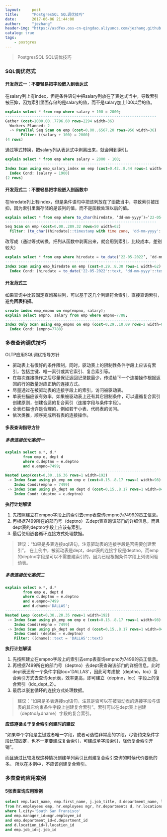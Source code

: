```yaml
---
layout:     post
title:      "PostgresSQL SQL调优技巧"
date:       2017-06-06 21:44:00
author:     "jezhang"
header-img: "https://asdfex.oss-cn-qingdao.aliyuncs.com/jezhang.github.io/img/post-bg-digital-native.jpg"
catalog: true
tags:
    - postgres
---
```



> PostgresSQL SQL调优技巧


### SQL调优范式

#### 开发范式一：不要轻易把字段嵌入到表达式

在salary列上有index，但是条件语句中把salary列放在了表达式当中，导致索引被压抑，因为索引里面存储的是salary的值，而不是salary加上100以后的值。
```sql
explain select * from emp where salary + 100 = 2000; 
--------------------------------------------------------------------
Gather (cost=1000.00..7796.60 rows=2294 width=36)
  Workers Planned: 2
  -> Parallel Seq Scan on emp (cost=0.00..6567.20 rows=956 width=36)
       Filter: ((salary + 100) = 2000)
(4 rows)
```
通过等式转换，把salary列从表达式中剥离出来，就会用到索引。
```sql
explain select * from emp where salary = 2000 - 100;
--------------------------------------------------------------------
Index Scan using emp_salary_index on emp (cost=0.42..8.44 rows=1 width=36)
  Index Cond: (salary = 1900)
(2 rows)
```

#### 开发范式二：不要轻易把字段嵌入到函数中
在hiredate列上有index，但是条件语句中把该列放在了函数当中，导致索引被压抑，因为索引里面存储的是该列的值，而不是函数处理以后的值。
```sql
explain select * from emp where to_char(hiredate, ‘dd-mm-yyyy’)=’22-05-2022’;
--------------------------------------------------------------------
Seq Scan on emp (cost=0.00..289.32 rows=50 width=62)
  Filter: (to_char((hiredate)::timestamp with time zone, 'dd-mm-yyyy'::text) = '22-05-2022'::text)
```
改写成（通过等式转换，把列从函数中剥离出来，就会用到索引，比较成本，差别较大）
```sql
explain select * from emp where hiredate = to_date(’22-05-2022’, ‘dd-mm-yyyy’);
--------------------------------------------------------------------
Index Scan using emp_hiredate on emp (cost=0.29..8.30 rows=1 width=62)
  Index Cond: (hiredate = to_date('22-05-2022'::text, 'dd-mm-yyyy'::text))
```

#### 开发范式三

如果查询中比较固定查询某些列，可以基于这几个列建符合索引，直接查询索引，避免**回表扫描**。

```sql
create index emp_empno on emp(empno, salary);
explain select empno, salary from emp where empno=7788;
--------------------------------------------------------------------
Index Only Scan using emp_empno on emp (cost=0.29..10.09 rows=2 width=8)
  Index Cond: (empno=7788)
```

### 多表查询调优技巧

OLTP应用SQL调优指导方针

 - 驱动表上有很好的条件限制，同时，驱动表上的限制性条件字段上应该有索引，包括主键、唯一索引或其它索引、复合索引等。
 - 在每次连接操作之后尽量保证返回记录数最少，传递给下一个连接操作根据返回的行的数量对应正确的连接方式。
 - 尽量通过在被驱动表的连接字段上的索引，访问被驱动表。
 - 单表扫描应该有效率，如果被驱动表上还有其它限制条件，可以遵循复合索引创建原则，创建合适的复合索引（连接字段与条件字段）。
 - 全表扫描也许是合理的，例如若干小表、代码表的访问。
 - 依次类推，顺序完成所有表的连接操作。

#### 多表查询指导方针

##### 多表连接优化案例一

```sql
explain select e.*, d.*
        from emp e, dept d
        where d.deptno = e.deptno
        and e.empno=7499;
--------------------------------------------------------------------
Nested Loop(cost=0.30..16.36 rows=1 width=192)
 -> Index Scan using pk_emp on emp e (cost=0.15..8.17 rows=1 width=98)
    Index Cond:(empno = 7499)
 -> Index Scan using pk_dept on dept d (cost=0.15..8.17 rows=1 width=94)
    Index Cond: (deptno = e.deptno)
```

**执行计划解读**

 1. 先按照建立在empno字段上的索引去emp表查询empno为7499的员工信息。
 2. 再根据7499所在的部门号（deptno）去dept表查询该部门的详细信息，而且dept表的deptno字段上应该有索引。
 3. 最后使用嵌套循环连接方式处理数据。

>建议：“如果是多表连接sql语句，注意驱动表的连接字段是否需要创建索引”。
在上例中，被驱动表是dept，dept表的连接字段是deptno，而emp的deptno字段是可以不需要建索引的，因为已经根据条件字段上列访问驱动表。 


##### 多表连接优化案例二

```sql
explain select e.*, d.*
        from emp e, dept d
        where d.deptno = e.deptno
        and e.empno=7499
        and d.dname='DALLAS';
--------------------------------------------------------------------
Nested Loop (cost=0.30..20.35 rows=1 width=192)
 -> Index Scan using pk_emp on emp e (cost=0.15..8.17 rows=1 width=98)
    Index Cond:(empno = 7499)
 -> Index Scan using pk_dept on dept d (cost=0.15..8.17 rows=1 width=94)
    Index Cond: (deptno = e.deptno)
    Filter: ((dname)::text = 'DALLAS'::text)
```

**执行计划解读**
 1. 先按照建立在empno字段上的索引去emp表查询empno为7499的员工信息。
 2. 再根据7499所在的部门号（deptno）去dept表查询该部门的详细信息。此时dept表还有一个条件字段loc='DALLAS'，因此可考虑按（deptno，loc）复合索引方式去查询dept表，效率更高，即可建立（deptno，loc）字段上的复合索引（idx_dept_2）。
 3. 最后以嵌套循环的连接方式处理数据。

> 建议：“如果是多表连接sql语句，注意是否可以在被驱动表的连接字段与该表的其它约束条件字段上创建复合索引”。索引可以在dept表上创建（deptno与dname）字段的复合索引。

**应该遵循关于复合索引创建时的建议**

“如果单个字段是主键或者唯一字段，或者可选性非常高的字段，尽管约束条件字段比较固定，也不一定要建成复合索引，可建成单字段索引，降低复合索引开销”。

而且通过比较发现这种情况创建单列索引比创建复合索引查询的时候代价要低的多。
所以在本例中，不应该创建复合索引。


### 多表查询应用案例

#### 5张表查询应用案例

```sql
select emp.last_name, emp.first_name, j.job_title, d.department_name, l.city, l.state, l.state_province, l.postal_code, l.street_address, emp.email, emp.phone_number, emp.hire_date, emp.salary, mgr.last_name
from hr.employees emp, hr.employees mgr, hr.departments d, hr.locations l, hr.jobs j
where l.city='South San Fransisco'
and emp.manager_id=mgr.employee_id
and emp.department_id=d.department_id
and d.location_id=l.location_id
and emp.job_id=j.job_id
```

